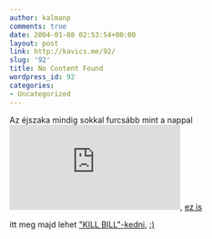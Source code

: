 ```yaml
---
author: kalmanp
comments: true
date: 2004-01-08 02:53:54+00:00
layout: post
link: http://kavics.me/92/
slug: '92'
title: No Content Found
wordpress_id: 92
categories:
- Uncategorized
---
```


Az éjszaka mindig sokkal furcsább mint a nappal![erdekes](http://bayoubill.com/q&a/qanda.html), [ez is](http://www.filmthreat.com/Reviews.asp?File=ReviewsOne.inc&Id=2425)




itt meg majd lehet ["KILL BILL"-kedni](http://www.rottentomatoes.com/click/source-1421/reviews.php?cats=&letter=k&sortby=movie&page=1&rid=1235557), [:)](http://www.posternow.org/onlineshop?000000020000000f0075a81c0000002814b24e32&DisplayLargeImage.article_id=19427)
